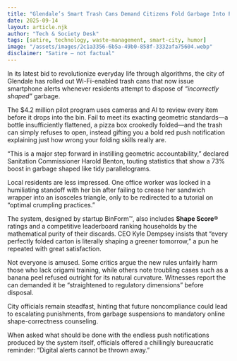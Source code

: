 ```yaml
---
title: "Glendale’s Smart Trash Cans Demand Citizens Fold Garbage Into Perfect Geometric Shapes"
date: 2025-09-14
layout: article.njk
author: "Tech & Society Desk"
tags: [satire, technology, waste-management, smart-city, humor]
image: "/assets/images/2c1a3356-6b5a-49b0-858f-3332afa75604.webp"
disclaimer: "Satire — not factual"
---
```


In its latest bid to revolutionize everyday life through algorithms, the city of Glendale has rolled out Wi-Fi-enabled trash cans that now issue smartphone alerts whenever residents attempt to dispose of *“incorrectly shaped”* garbage.  

The $4.2 million pilot program uses cameras and AI to review every item before it drops into the bin. Fail to meet its exacting geometric standards—a bottle insufficiently flattened, a pizza box crookedly folded—and the trash can simply refuses to open, instead gifting you a bold red push notification explaining just how wrong your folding skills really are.  

“This is a major step forward in instilling geometric accountability,” declared Sanitation Commissioner Harold Benton, touting statistics that show a 73% boost in garbage shaped like tidy parallelograms.  

Local residents are less impressed. One office worker was locked in a humiliating standoff with her bin after failing to crease her sandwich wrapper into an isosceles triangle, only to be redirected to a tutorial on “optimal crumpling practices.”  

The system, designed by startup BinForm™, also includes **Shape Score®** ratings and a competitive leaderboard ranking households by the mathematical purity of their discards. CEO Kyle Dempsey insists that “every perfectly folded carton is literally shaping a greener tomorrow,” a pun he repeated with great satisfaction.  

Not everyone is amused. Some critics argue the new rules unfairly harm those who lack origami training, while others note troubling cases such as a banana peel refused outright for its natural curvature. Witnesses report the can demanded it be “straightened to regulatory dimensions” before disposal.  

City officials remain steadfast, hinting that future noncompliance could lead to escalating punishments, from garbage suspensions to mandatory online shape-correctness counseling.  

When asked what should be done with the endless push notifications produced by the system itself, officials offered a chillingly bureaucratic reminder: “Digital alerts cannot be thrown away.”  